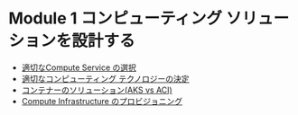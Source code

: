 # Module 1 コンピューティング ソリューションを設計する

- [適切なCompute Service の選択](mod01-01-compute-decision.md)
- [適切なコンピューティング テクノロジーの決定](mod01-02-microservice.md)
- [コンテナーのソリューション(AKS vs ACI)](mod01-03-container-aci-aks.md)
- [Compute Infrastructure のプロビジョニング](mod01-04-provisioning.md)
